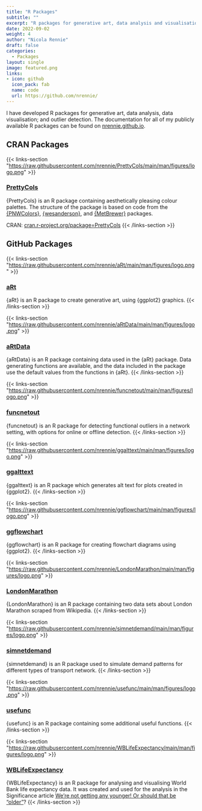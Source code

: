 ```yaml
---
title: "R Packages"
subtitle: ""
excerpt: "R packages for generative art, data analysis and visualisation; data simulation, and outlier detection."
date: 2022-09-02
weight: 4
author: "Nicola Rennie"
draft: false
categories:
  - Packages
layout: single
image: featured.png
links:
- icon: github
  icon_pack: fab
  name: code
  url: https://github.com/nrennie/
---
```


I have developed R packages for generative art, data analysis, data visualisation; and outlier detection. The documentation for all of my publicly available R packages can be found on [nrennie.github.io](https://nrennie.github.io/).

## CRAN Packages

{{< links-section "https://raw.githubusercontent.com/nrennie/PrettyCols/main/man/figures/logo.png" >}}
### [PrettyCols](https://github.com/nrennie/PrettyCols)
{PrettyCols} is an R package containing aesthetically pleasing colour palettes. The structure of the package is based on code from the [{PNWColors}](https://github.com/jakelawlor/PNWColors), [{wesanderson}](https://github.com/karthik/wesanderson), and [{MetBrewer}](https://github.com/BlakeRMills/MetBrewer) packages.

CRAN: [cran.r-project.org/package=PrettyCols](https://cran.r-project.org/package=PrettyCols)
{{< /links-section >}}

## GitHub Packages

{{< links-section "https://raw.githubusercontent.com/nrennie/aRt/main/man/figures/logo.png" >}}
### [aRt](https://github.com/nrennie/aRt)
{aRt} is an R package to create generative art, using {ggplot2} graphics.
{{< /links-section >}}


{{< links-section "https://raw.githubusercontent.com/nrennie/aRtData/main/man/figures/logo.png" >}}
### [aRtData](https://github.com/nrennie/aRtData)
{aRtData} is an R package containing data used in the {aRt} package. Data generating functions are available, and the data included in the package use the default values from the functions in {aRt}.
{{< /links-section >}}


{{< links-section "https://raw.githubusercontent.com/nrennie/funcnetout/main/man/figures/logo.png" >}}
### [funcnetout](https://github.com/nrennie/funcnetout)
{funcnetout} is an R package for detecting functional outliers in a network setting, with options for online or offline detection.
{{< /links-section >}}


{{< links-section "https://raw.githubusercontent.com/nrennie/ggalttext/main/man/figures/logo.png" >}}
### [ggalttext](https://github.com/nrennie/ggalttext)
{ggalttext} is an R package which generates alt text for plots created in {ggplot2}.
{{< /links-section >}}


{{< links-section "https://raw.githubusercontent.com/nrennie/ggflowchart/main/man/figures/logo.png" >}}
### [ggflowchart](https://github.com/nrennie/ggflowchart)
{ggflowchart} is an R package for creating flowchart diagrams using {ggplot2}.
{{< /links-section >}}


{{< links-section "https://raw.githubusercontent.com/nrennie/LondonMarathon/main/man/figures/logo.png" >}}
### [LondonMarathon](https://github.com/nrennie/LondonMarathon)
{LondonMarathon} is an R package containing two data sets about London Marathon scraped from Wikipedia.
{{< /links-section >}}


{{< links-section "https://raw.githubusercontent.com/nrennie/simnetdemand/main/man/figures/logo.png" >}}
### [simnetdemand](https://github.com/nrennie/simnetdemand)
{simnetdemand} is an R package used to simulate demand patterns for different types of transport network.
{{< /links-section >}}


{{< links-section "https://raw.githubusercontent.com/nrennie/usefunc/main/man/figures/logo.png" >}}
### [usefunc](https://github.com/nrennie/usefunc)
{usefunc} is an R package containing some additional useful functions.
{{< /links-section >}}


{{< links-section "https://raw.githubusercontent.com/nrennie/WBLifeExpectancy/main/man/figures/logo.png" >}}
### [WBLifeExpectancy](https://github.com/nrennie/WBLifeExpectancy)
{WBLifeExpectancy} is an R package for analysing and visualising World Bank life expectancy data. It was created and used for the analysis in the Significance article [We’re not getting any younger! Or should that be “older”](https://www.significancemagazine.com/science/723-we-re-not-getting-any-younger-or-should-that-be-older)?
{{< /links-section >}}

